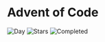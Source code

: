 # Advent of Code

![Day](https://img.shields.io/badge/day%20📅-12-blue) ![Stars](https://img.shields.io/badge/stars%20⭐-22-yellow) ![Completed](https://img.shields.io/badge/days%20completed-11-red)
